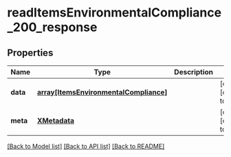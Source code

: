 # readItemsEnvironmentalCompliance_200_response

## Properties
Name | Type | Description | Notes
------------ | ------------- | ------------- | -------------
**data** | [**array[ItemsEnvironmentalCompliance]**](ItemsEnvironmentalCompliance.md) |  | [optional] [default to null]
**meta** | [**XMetadata**](XMetadata.md) |  | [optional] [default to null]

[[Back to Model list]](../README.md#documentation-for-models) [[Back to API list]](../README.md#documentation-for-api-endpoints) [[Back to README]](../README.md)


